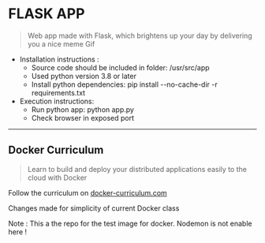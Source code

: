 FLASK APP
===

> Web app made with Flask, which brightens up your day by delivering you a nice meme Gif

- Installation instructions :
    - Source code should be included in folder: /usr/src/app
    - Used python version 3.8 or later
    - Install python dependencies:  pip install --no-cache-dir -r requirements.txt
- Execution instructions:
    - Run python app:  python app.py
    - Check browser in exposed port

- - - -

Docker Curriculum
---

> Learn to build and deploy your distributed applications easily to the cloud with Docker

Follow the curriculum on [docker-curriculum.com](https://docker-curriculum.com/)

Changes made for simplicity of current Docker class

Note : This a the repo for the test image for docker. Nodemon is not enable here !
